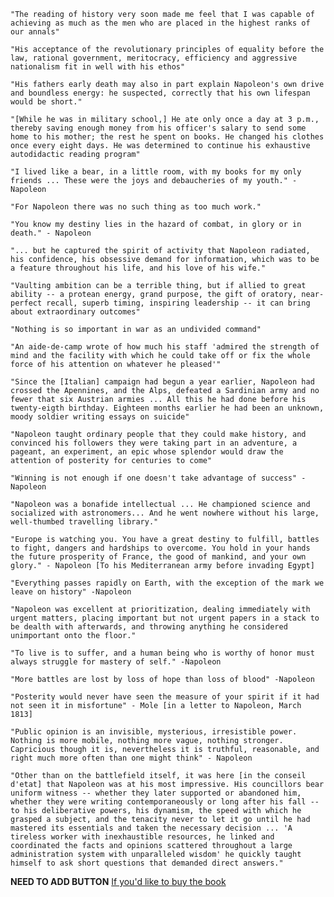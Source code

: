 

    "The reading of history very soon made me feel that I was capable of achieving as much as the men who are placed in the highest ranks of our annals"

    "His acceptance of the revolutionary principles of equality before the law, rational government, meritocracy, efficiency and aggressive nationalism fit in well with his ethos"

    "His fathers early death may also in part explain Napoleon's own drive and boundless energy: he suspected, correctly that his own lifespan would be short."

    "[While he was in military school,] He ate only once a day at 3 p.m., thereby saving enough money from his officer's salary to send some home to his mother; the rest he spent on books. He changed his clothes once every eight days. He was determined to continue his exhaustive autodidactic reading program"

    "I lived like a bear, in a little room, with my books for my only friends ... These were the joys and debaucheries of my youth." - Napoleon

    "For Napoleon there was no such thing as too much work."

    "You know my destiny lies in the hazard of combat, in glory or in death." - Napoleon

    "... but he captured the spirit of activity that Napoleon radiated, his confidence, his obsessive demand for information, which was to be a feature throughout his life, and his love of his wife."

    "Vaulting ambition can be a terrible thing, but if allied to great ability -- a protean energy, grand purpose, the gift of oratory, near-perfect recall, superb timing, inspiring leadership -- it can bring about extraordinary outcomes"

    "Nothing is so important in war as an undivided command"

    "An aide-de-camp wrote of how much his staff 'admired the strength of mind and the facility with which he could take off or fix the whole force of his attention on whatever he pleased'"

    "Since the [Italian] campaign had begun a year earlier, Napoleon had crossed the Apennines, and the Alps, defeated a Sardinian army and no fewer that six Austrian armies ... All this he had done before his twenty-eigth birthday. Eighteen months earlier he had been an unknown, moody soldier writing essays on suicide"

    "Napoleon taught ordinary people that they could make history, and convinced his followers they were taking part in an adventure, a pageant, an experiment, an epic whose splendor would draw the attention of posterity for centuries to come"

    "Winning is not enough if one doesn't take advantage of success" - Napoleon

    "Napoleon was a bonafide intellectual ... He championed science and socialized with astronomers... And he went nowhere without his large, well-thumbed travelling library."

    "Europe is watching you. You have a great destiny to fulfill, battles to fight, dangers and hardships to overcome. You hold in your hands the future prosperity of France, the good of mankind, and your own glory." - Napoleon [To his Mediterranean army before invading Egypt]

    "Everything passes rapidly on Earth, with the exception of the mark we leave on history" -Napoleon

    "Napoleon was excellent at prioritization, dealing immediately with urgent matters, placing important but not urgent papers in a stack to be dealth with afterwards, and throwing anything he considered unimportant onto the floor."

    "To live is to suffer, and a human being who is worthy of honor must always struggle for mastery of self." -Napoleon

    "More battles are lost by loss of hope than loss of blood" -Napoleon

    "Posterity would never have seen the measure of your spirit if it had not seen it in misfortune" - Mole [in a letter to Napoleon, March 1813]

    "Public opinion is an invisible, mysterious, irresistible power. Nothing is more mobile, nothing more vague, nothing stronger. Capricious though it is, nevertheless it is truthful, reasonable, and right much more often than one might think" - Napoleon

    "Other than on the battlefield itself, it was here [in the conseil d'etat] that Napoleon was at his most impressive. His councillors bear uniform witness -- whether they later supported or abandoned him, whether they were writing contemporaneously or long after his fall -- to his deliberative powers, his dynamism, the speed with which he grasped a subject, and the tenacity never to let it go until he had mastered its essentials and taken the necessary decision ... 'A tireless worker with inexhaustible resources, he linked and coordinated the facts and opinions scattered throughout a large administration system with unparalleled wisdom' he quickly taught himself to ask short questions that demanded direct answers."


**NEED TO ADD BUTTON**
[If you'd like to buy the book](https://www.thriftbooks.com/w/napoleon-a-life/9163469/)